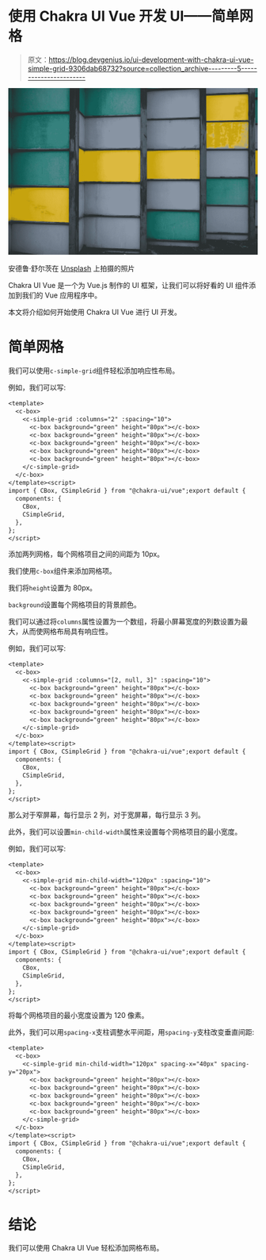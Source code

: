 # 使用 Chakra UI Vue 开发 UI——简单网格

> 原文：<https://blog.devgenius.io/ui-development-with-chakra-ui-vue-simple-grid-9306dab68732?source=collection_archive---------5----------------------->

![](img/35644d4aebefbff6e0fe8b48347aee9a.png)

安德鲁·舒尔茨在 [Unsplash](https://unsplash.com?utm_source=medium&utm_medium=referral) 上拍摄的照片

Chakra UI Vue 是一个为 Vue.js 制作的 UI 框架，让我们可以将好看的 UI 组件添加到我们的 Vue 应用程序中。

本文将介绍如何开始使用 Chakra UI Vue 进行 UI 开发。

# 简单网格

我们可以使用`c-simple-grid`组件轻松添加响应性布局。

例如，我们可以写:

```
<template>
  <c-box>
    <c-simple-grid :columns="2" :spacing="10">
      <c-box background="green" height="80px"></c-box>
      <c-box background="green" height="80px"></c-box>
      <c-box background="green" height="80px"></c-box>
      <c-box background="green" height="80px"></c-box>
      <c-box background="green" height="80px"></c-box>
    </c-simple-grid>
  </c-box>
</template><script>
import { CBox, CSimpleGrid } from "@chakra-ui/vue";export default {
  components: {
    CBox,
    CSimpleGrid,
  },
};
</script>
```

添加两列网格，每个网格项目之间的间距为 10px。

我们使用`c-box`组件来添加网格项。

我们将`height`设置为 80px。

`background`设置每个网格项目的背景颜色。

我们可以通过将`columns`属性设置为一个数组，将最小屏幕宽度的列数设置为最大，从而使网格布局具有响应性。

例如，我们可以写:

```
<template>
  <c-box>
    <c-simple-grid :columns="[2, null, 3]" :spacing="10">
      <c-box background="green" height="80px"></c-box>
      <c-box background="green" height="80px"></c-box>
      <c-box background="green" height="80px"></c-box>
      <c-box background="green" height="80px"></c-box>
      <c-box background="green" height="80px"></c-box>
    </c-simple-grid>
  </c-box>
</template><script>
import { CBox, CSimpleGrid } from "@chakra-ui/vue";export default {
  components: {
    CBox,
    CSimpleGrid,
  },
};
</script>
```

那么对于窄屏幕，每行显示 2 列，对于宽屏幕，每行显示 3 列。

此外，我们可以设置`min-child-width`属性来设置每个网格项目的最小宽度。

例如，我们可以写:

```
<template>
  <c-box>
    <c-simple-grid min-child-width="120px" :spacing="10">
      <c-box background="green" height="80px"></c-box>
      <c-box background="green" height="80px"></c-box>
      <c-box background="green" height="80px"></c-box>
      <c-box background="green" height="80px"></c-box>
      <c-box background="green" height="80px"></c-box>
    </c-simple-grid>
  </c-box>
</template><script>
import { CBox, CSimpleGrid } from "@chakra-ui/vue";export default {
  components: {
    CBox,
    CSimpleGrid,
  },
};
</script>
```

将每个网格项目的最小宽度设置为 120 像素。

此外，我们可以用`spacing-x`支柱调整水平间距，用`spacing-y`支柱改变垂直间距:

```
<template>
  <c-box>
    <c-simple-grid min-child-width="120px" spacing-x="40px" spacing-y="20px">
      <c-box background="green" height="80px"></c-box>
      <c-box background="green" height="80px"></c-box>
      <c-box background="green" height="80px"></c-box>
      <c-box background="green" height="80px"></c-box>
      <c-box background="green" height="80px"></c-box>
    </c-simple-grid>
  </c-box>
</template><script>
import { CBox, CSimpleGrid } from "@chakra-ui/vue";export default {
  components: {
    CBox,
    CSimpleGrid,
  },
};
</script>
```

# 结论

我们可以使用 Chakra UI Vue 轻松添加网格布局。